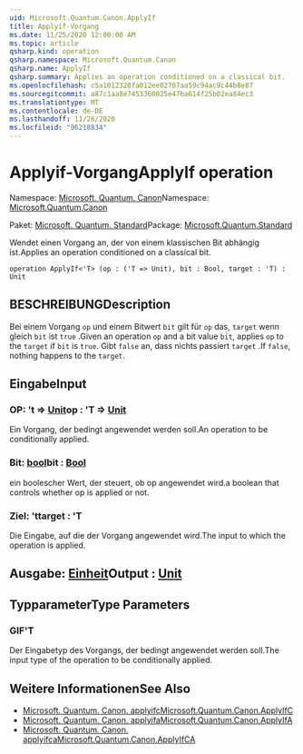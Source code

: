 ```yaml
---
uid: Microsoft.Quantum.Canon.ApplyIf
title: Applyif-Vorgang
ms.date: 11/25/2020 12:00:00 AM
ms.topic: article
qsharp.kind: operation
qsharp.namespace: Microsoft.Quantum.Canon
qsharp.name: ApplyIf
qsharp.summary: Applies an operation conditioned on a classical bit.
ms.openlocfilehash: c5a1012328fa012ee02707aa59c94ac9c44b8e87
ms.sourcegitcommit: a87c1aa8e7453360025e47ba614f25b02ea84ec3
ms.translationtype: MT
ms.contentlocale: de-DE
ms.lasthandoff: 11/26/2020
ms.locfileid: "96218834"
---
```

# <a name="applyif-operation"></a><span data-ttu-id="506de-102">Applyif-Vorgang</span><span class="sxs-lookup"><span data-stu-id="506de-102">ApplyIf operation</span></span>

<span data-ttu-id="506de-103">Namespace: [Microsoft. Quantum. Canon](xref:Microsoft.Quantum.Canon)</span><span class="sxs-lookup"><span data-stu-id="506de-103">Namespace: [Microsoft.Quantum.Canon](xref:Microsoft.Quantum.Canon)</span></span>

<span data-ttu-id="506de-104">Paket: [Microsoft. Quantum. Standard](https://nuget.org/packages/Microsoft.Quantum.Standard)</span><span class="sxs-lookup"><span data-stu-id="506de-104">Package: [Microsoft.Quantum.Standard](https://nuget.org/packages/Microsoft.Quantum.Standard)</span></span>


<span data-ttu-id="506de-105">Wendet einen Vorgang an, der von einem klassischen Bit abhängig ist.</span><span class="sxs-lookup"><span data-stu-id="506de-105">Applies an operation conditioned on a classical bit.</span></span>

```qsharp
operation ApplyIf<'T> (op : ('T => Unit), bit : Bool, target : 'T) : Unit
```


## <a name="description"></a><span data-ttu-id="506de-106">BESCHREIBUNG</span><span class="sxs-lookup"><span data-stu-id="506de-106">Description</span></span>

<span data-ttu-id="506de-107">Bei einem Vorgang `op` und einem Bitwert `bit` gilt für `op` das, `target` wenn gleich `bit` ist `true` .</span><span class="sxs-lookup"><span data-stu-id="506de-107">Given an operation `op` and a bit value `bit`, applies `op` to the `target` if `bit` is `true`.</span></span> <span data-ttu-id="506de-108">Gibt `false` an, dass nichts passiert `target` .</span><span class="sxs-lookup"><span data-stu-id="506de-108">If `false`, nothing happens to the `target`.</span></span>

## <a name="input"></a><span data-ttu-id="506de-109">Eingabe</span><span class="sxs-lookup"><span data-stu-id="506de-109">Input</span></span>

### <a name="op--t--unit"></a><span data-ttu-id="506de-110">OP: 't => [Unit](xref:microsoft.quantum.lang-ref.unit)</span><span class="sxs-lookup"><span data-stu-id="506de-110">op : 'T => [Unit](xref:microsoft.quantum.lang-ref.unit)</span></span> 

<span data-ttu-id="506de-111">Ein Vorgang, der bedingt angewendet werden soll.</span><span class="sxs-lookup"><span data-stu-id="506de-111">An operation to be conditionally applied.</span></span>


### <a name="bit--bool"></a><span data-ttu-id="506de-112">Bit: [bool](xref:microsoft.quantum.lang-ref.bool)</span><span class="sxs-lookup"><span data-stu-id="506de-112">bit : [Bool](xref:microsoft.quantum.lang-ref.bool)</span></span>

<span data-ttu-id="506de-113">ein boolescher Wert, der steuert, ob op angewendet wird.</span><span class="sxs-lookup"><span data-stu-id="506de-113">a boolean that controls whether op is applied or not.</span></span>


### <a name="target--t"></a><span data-ttu-id="506de-114">Ziel: 't</span><span class="sxs-lookup"><span data-stu-id="506de-114">target : 'T</span></span>

<span data-ttu-id="506de-115">Die Eingabe, auf die der Vorgang angewendet wird.</span><span class="sxs-lookup"><span data-stu-id="506de-115">The input to which the operation is applied.</span></span>



## <a name="output--unit"></a><span data-ttu-id="506de-116">Ausgabe: [Einheit](xref:microsoft.quantum.lang-ref.unit)</span><span class="sxs-lookup"><span data-stu-id="506de-116">Output : [Unit](xref:microsoft.quantum.lang-ref.unit)</span></span>



## <a name="type-parameters"></a><span data-ttu-id="506de-117">Typparameter</span><span class="sxs-lookup"><span data-stu-id="506de-117">Type Parameters</span></span>

### <a name="t"></a><span data-ttu-id="506de-118">GIF</span><span class="sxs-lookup"><span data-stu-id="506de-118">'T</span></span>

<span data-ttu-id="506de-119">Der Eingabetyp des Vorgangs, der bedingt angewendet werden soll.</span><span class="sxs-lookup"><span data-stu-id="506de-119">The input type of the operation to be conditionally applied.</span></span>

## <a name="see-also"></a><span data-ttu-id="506de-120">Weitere Informationen</span><span class="sxs-lookup"><span data-stu-id="506de-120">See Also</span></span>

- [<span data-ttu-id="506de-121">Microsoft. Quantum. Canon. applyifc</span><span class="sxs-lookup"><span data-stu-id="506de-121">Microsoft.Quantum.Canon.ApplyIfC</span></span>](xref:Microsoft.Quantum.Canon.ApplyIfC)
- [<span data-ttu-id="506de-122">Microsoft. Quantum. Canon. applyifa</span><span class="sxs-lookup"><span data-stu-id="506de-122">Microsoft.Quantum.Canon.ApplyIfA</span></span>](xref:Microsoft.Quantum.Canon.ApplyIfA)
- [<span data-ttu-id="506de-123">Microsoft. Quantum. Canon. applyifca</span><span class="sxs-lookup"><span data-stu-id="506de-123">Microsoft.Quantum.Canon.ApplyIfCA</span></span>](xref:Microsoft.Quantum.Canon.ApplyIfCA)